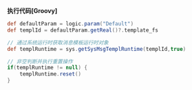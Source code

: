 <p class="panel-title"><b>执行代码[Groovy]</b></p>

```groovy
def defaultParam = logic.param("Default")
def templId = defaultParam.getReal()?.template_fs

// 通过系统运行时获取消息模板运行时对象
def templRuntime = sys.getSysMsgTemplRuntime(templId,true)

// 非空判断并执行重置操作
if(templRuntime != null) {
    templRuntime.reset()
}
```
